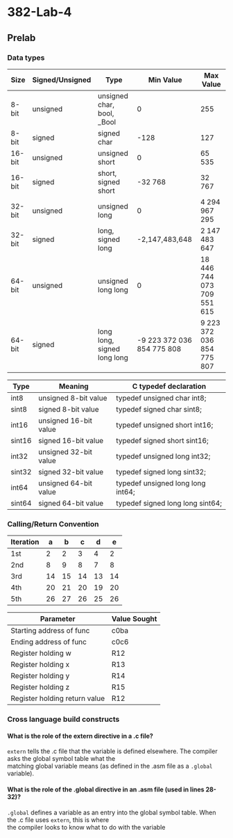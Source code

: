 # 382-Lab-4

## Prelab

### Data types

| Size       | Signed/Unsigned | Type | Min Value | Max Value |
| ---------- | --------------- | ---- | --------- | --------- |
|   8-bit    | unsigned        | unsigned char, bool, _Bool | 0 | 255 |
|   8-bit    | signed          | signed char | -128 | 127 |
|   16-bit   | unsigned        | unsigned short | 0 | 65 535 |
|   16-bit   | signed          | short, signed short | -32 768 | 32 767 |
|   32-bit   | unsigned        | unsigned long | 0 |  4 294 967 295 |
|   32-bit   | signed          | long, signed long | -2,147,483,648 | 2 147 483 647 |
|   64-bit   | unsigned        | unsigned long long | 0 | 18 446 744 073 709 551 615 |
|   64-bit   | signed          | long long, signed long long | -9 223 372 036 854 775 808 | 9 223 372 036 854 775 807 |

| Type   | Meaning               | C typedef declaration |
| ------ | --------------------- | --------------------- | 
| int8   | unsigned 8-bit value  | typedef unsigned char int8;        |
| sint8  | signed 8-bit value    | typedef signed char sint8;         |
| int16  | unsigned 16-bit value | typedef unsigned short int16;      |
| sint16 | signed 16-bit value   | typedef signed short sint16;       | 
| int32  | unsigned 32-bit value | typedef unsigned long int32;       | 
| sint32 | signed 32-bit value   | typedef signed long sint32;        | 
| int64  | unsigned 64-bit value | typedef unsigned long long int64;  | 
| sint64 | signed 64-bit value   | typedef signed long long sint64;   |

### Calling/Return Convention

| Iteration  | a   | b   | c   | d   | e   |
| ---------- | --- | --- | --- | --- | --- |
| 1st        | 2 | 2 | 3 | 4 | 2 |
| 2nd        | 8 | 9 | 8 | 7 | 8 |
| 3rd        | 14 | 15 | 14 | 13 | 14 |
| 4th        | 20 | 21 | 20 | 19 | 20 |
| 5th        | 26 | 27 | 26 | 25 | 26 |

| Parameter  | Value Sought   |
| ---------- | -------------- |
| Starting address of func | c0ba |
| Ending address of func   | c0c6 | 
| Register holding w       | R12 | 
| Register holding x       | R13 |
| Register holding y       | R14 | 
| Register holding z       | R15 | 
| Register holding return value       | R12 | 

### Cross language build constructs

#### What is the role of the extern directive in a .c file?  

`extern` tells the .c file that the variable is defined elsewhere. The compiler asks the global symbol table what the  
matching global variable means (as defined in the .asm file as a `.global` variable).

#### What is the role of the .global directive in an .asm file (used in lines 28-32)?  

`.global` defines a variable as an entry into the global symbol table. When the .c file uses `extern`, this is where  
the compiler looks to know what to do with the variable

